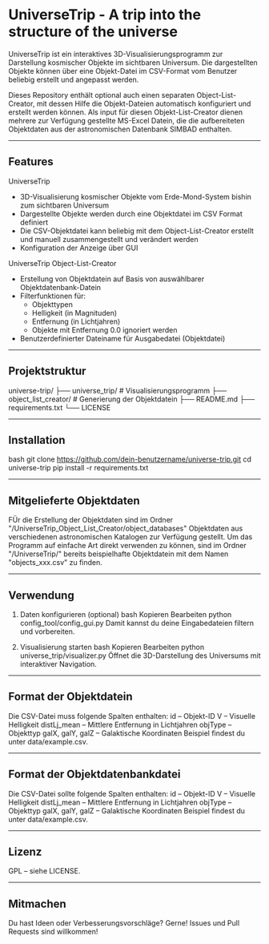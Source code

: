 # UniverseTrip - A trip into the structure of the universe

UniverseTrip ist ein interaktives 3D-Visualisierungsprogramm zur Darstellung kosmischer Objekte im sichtbaren Universum. Die dargestellten Objekte können über eine Objekt-Datei im CSV-Format vom Benutzer beliebig erstellt und angepasst werden.

Dieses Repository enthält optional auch einen separaten Object-List-Creator, mit dessen Hilfe die Objekt-Dateien automatisch konfiguriert und erstellt werden können. Als input für diesen Objekt-List-Creator dienen mehrere zur Verfügung gestellte MS-Excel Datein, die die aufbereiteten Objektdaten aus der astronomischen Datenbank SIMBAD enthalten.

---

## Features

UniverseTrip
- 3D-Visualisierung kosmischer Objekte vom Erde-Mond-System bishin zum sichtbaren Universum
- Dargestellte Objekte werden durch eine Objektdatei im CSV Format definiert
- Die CSV-Objektdatei kann beliebig mit dem Object-List-Creator erstellt und manuell zusammengestellt und verändert werden
- Konfiguration der Anzeige über GUI

UniverseTrip Object-List-Creator
- Erstellung von Objektdatein auf Basis von auswählbarer Objektdatenbank-Datein
- Filterfunktionen für:
  - Objekttypen
  - Helligkeit (in Magnituden)
  - Entfernung (in Lichtjahren)
  - Objekte mit Entfernung 0.0 ignoriert werden
- Benutzerdefinierter Dateiname für Ausgabedatei (Objektdatei)

---

## Projektstruktur

universe-trip/ 
├── universe_trip/ # Visualisierungsprogramm 
├── object_list_creator/ # Generierung der Objektdatein
├── README.md 
├── requirements.txt 
└── LICENSE

---

## Installation

bash
git clone https://github.com/dein-benutzername/universe-trip.git
cd universe-trip
pip install -r requirements.txt

---

## Mitgelieferte Objektdaten
FÜr die Erstellung der Objektdaten sind im Ordner "/UniverseTrip_Object_List_Creator/object_databases" Objektdaten aus verschiedenen astronomischen Katalogen zur Verfügung gestellt.
Um das Programm auf einfache Art direkt verwenden zu können, sind im Ordner "/UniverseTrip/" bereits beispielhafte Objektdatein mit dem Namen "objects_xxx.csv" zu finden.  

---

## Verwendung
1. Daten konfigurieren (optional)
bash
Kopieren
Bearbeiten
python config_tool/config_gui.py
Damit kannst du deine Eingabedateien filtern und vorbereiten.

2. Visualisierung starten
bash
Kopieren
Bearbeiten
python universe_trip/visualizer.py
Öffnet die 3D-Darstellung des Universums mit interaktiver Navigation.

---

## Format der Objektdatein
Die CSV-Datei muss folgende Spalten enthalten:
id – Objekt-ID
V – Visuelle Helligkeit
distLj_mean – Mittlere Entfernung in Lichtjahren
objType – Objekttyp
galX, galY, galZ – Galaktische Koordinaten
Beispiel findest du unter data/example.csv.

---
## Format der Objektdatenbankdatei
Die CSV-Datei sollte folgende Spalten enthalten:
id – Objekt-ID
V – Visuelle Helligkeit
distLj_mean – Mittlere Entfernung in Lichtjahren
objType – Objekttyp
galX, galY, galZ – Galaktische Koordinaten
Beispiel findest du unter data/example.csv.

---
## Lizenz
GPL – siehe LICENSE.

---
## Mitmachen
Du hast Ideen oder Verbesserungsvorschläge? Gerne! Issues und Pull Requests sind willkommen!
